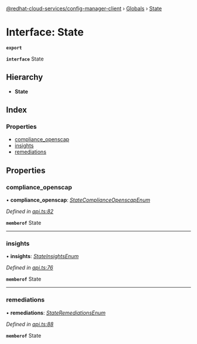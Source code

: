 [@redhat-cloud-services/config-manager-client](../README.md) › [Globals](../globals.md) › [State](state.md)

# Interface: State

**`export`** 

**`interface`** State

## Hierarchy

* **State**

## Index

### Properties

* [compliance_openscap](state.md#compliance_openscap)
* [insights](state.md#insights)
* [remediations](state.md#remediations)

## Properties

###  compliance_openscap

• **compliance_openscap**: *[StateComplianceOpenscapEnum](../enums/statecomplianceopenscapenum.md)*

*Defined in [api.ts:82](https://github.com/RedHatInsights/javascript-clients/blob/master/packages/config-manager/api.ts#L82)*

**`memberof`** State

___

###  insights

• **insights**: *[StateInsightsEnum](../enums/stateinsightsenum.md)*

*Defined in [api.ts:76](https://github.com/RedHatInsights/javascript-clients/blob/master/packages/config-manager/api.ts#L76)*

**`memberof`** State

___

###  remediations

• **remediations**: *[StateRemediationsEnum](../enums/stateremediationsenum.md)*

*Defined in [api.ts:88](https://github.com/RedHatInsights/javascript-clients/blob/master/packages/config-manager/api.ts#L88)*

**`memberof`** State
